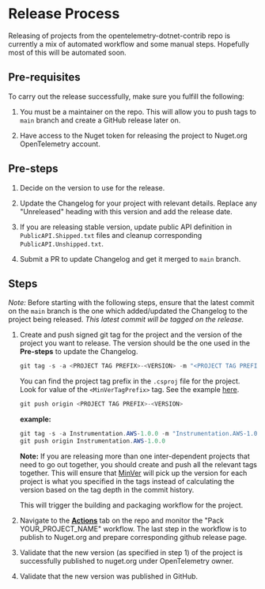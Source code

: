 
# Release Process

Releasing of projects from the opentelemetry-dotnet-contrib repo is
currently a mix of automated workflow and some manual steps. Hopefully
most of this will be automated soon.

## Pre-requisites

To carry out the release successfully, make sure you fulfill the following:

1. You must be a maintainer on the repo. This will allow you to push tags to
`main` branch and create a GitHub release later on.

2. Have access to the Nuget token for releasing the project to Nuget.org
OpenTelemetry account.

## Pre-steps

1. Decide on the version to use for the release.

2. Update the Changelog for your project with relevant details.
Replace any "Unreleased" heading with this version and add the release date.

3. If you are releasing stable version, update public API definition
in `PublicAPI.Shipped.txt` files and cleanup corresponding `PublicAPI.Unshipped.txt`.

4. Submit a PR to update Changelog and get it merged to `main` branch.

## Steps

*Note:* Before starting with the following steps, ensure that the latest commit
on the `main` branch is the one which added/updated the Changelog to
the project being released. *This latest commit will be tagged on the release.*

1. Create and push signed git tag for the project and the version of the project
you want to release. The version should be the one used in the **Pre-steps** to
update the Changelog.

    ```powershell
    git tag -s -a <PROJECT TAG PREFIX>-<VERSION> -m "<PROJECT TAG PREFIX>-<VERSION>"
    ```

    You can find the project tag prefix in the `.csproj` file for the project.
    Look for value of the `<MinVerTagPrefix>` tag.
    See the example [here](https://github.com/open-telemetry/opentelemetry-dotnet-contrib/blob/22f2eb1026162510571241eae1eb6c2952146ace/src/OpenTelemetry.Contrib.Instrumentation.AWS/OpenTelemetry.Contrib.Instrumentation.AWS.csproj#L6).

    ```powershell
    git push origin <PROJECT TAG PREFIX>-<VERSION>
    ```

    **example:**

    ```powershell
    git tag -s -a Instrumentation.AWS-1.0.0 -m "Instrumentation.AWS-1.0.0"
    git push origin Instrumentation.AWS-1.0.0
    ```

    **Note:** If you are releasing more than one inter-dependent projects
    that need to go out together, you should create and push all the relevant
    tags together. This will ensure that [MinVer](https://github.com/adamralph/minver#how-it-works)
    will pick up the version for each project is what you specified in the
    tags instead of calculating the version based on the tag depth in the commit
    history.

    This will trigger the building and packaging workflow for the project.

2. Navigate to the
[**Actions**](https://github.com/open-telemetry/opentelemetry-dotnet-contrib/actions)
tab on the repo and monitor the "Pack YOUR_PROJECT_NAME" workflow. The last step
in the workflow is to publish to Nuget.org and prepare corresponding github
release page.

3. Validate that the new version (as specified in step 1) of the project is
successfully published to nuget.org under OpenTelemetry owner.

4. Validate that the new version was published in GitHub.
